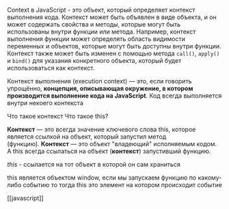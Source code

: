 Context в JavaScript - это объект, который определяет контекст выполнения кода. Контекст может быть объявлен в виде объекта, и он может содержать свойства и методы, которые могут быть использованы внутри функции или метода. Например, контекст выполнения функции может определять область видимости переменных и объектов, которые могут быть доступны внутри функции. Контекст также может быть изменен с помощью метода `call()`, `apply()` и `bind()` для указания конкретного объекта, который будет использоваться как контекст.

Контекст выполнения (execution context) — это, если говорить упрощённо, **концепция, описывающая окружение, в котором производится выполнение кода на JavaScript**. Код всегда выполняется внутри некоего контекста

Что такое контекст Что такое this?

**Контекст** — это всегда значение ключевого слова this, которое является ссылкой на объект, который запустил метод (функцию). **Контекст** — это объект "владеющий" исполняемым кодом. А this всегда ссылаться на объект (**контекст**) запустивший функцию.

*this* - ссылается на тот  объект в которой он сам храниться

this является объектом window, если мы запускаем функцию по какому-либо событию то тогда this это элемент на котором происходит событие  



[[javascript]]
